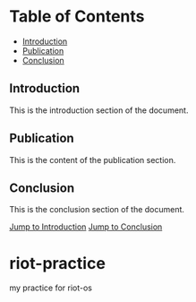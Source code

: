 # Table of Contents

- [Introduction](#introduction)
- [Publication](#publication)
- [Conclusion](#conclusion)

## Introduction

This is the introduction section of the document.

## Publication

This is the content of the publication section.

## Conclusion

This is the conclusion section of the document.

[Jump to Introduction](#introduction)
[Jump to Conclusion](#conclusion)


# riot-practice
my practice for riot-os
